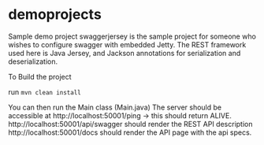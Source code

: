 # demoprojects
Sample demo project
swaggerjersey is the sample project for someone who wishes to configure swagger with embedded Jetty. 
The REST framework used here is Java Jersey, and Jackson annotations for serialization and deserialization.

To Build the project

run
`mvn clean install`

You can then run the Main class (Main.java)
The server should be accessible at http://localhost:50001/ping -> this should return ALIVE.
http://localhost:50001/api/swagger should render the REST API description
http://localhost:50001/docs should render the API page with the api specs.
